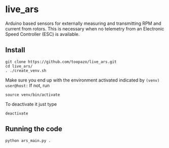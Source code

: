 # live_ars

Arduino based sensors for externally measuring and transmitting RPM and current from rotors. This is necessary when no telemetry from an Electronic Speed Controller (ESC) is available.

## Install
```shell
git clone https://github.com/toopazo/live_ars.git
cd live_ars/
. ./create_venv.sh
```

Make sure you end up with the environment activated indicated by ```(venv) user@host:```
If not, run
```shell
source venv/bin/activate
```
To deactivate it just type
```shell
deactivate
```
## Running the code
```shell
python ars_main.py .
```
